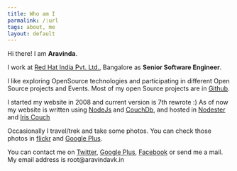 ```yaml
---
title: Who am I
parmalink: /:url
tags: about, me
layout: default
---
```


Hi there! I am **Aravinda**.

I work at [Red Hat India Pvt. Ltd.](http://in.redhat.com/), Bangalore as **Senior Software Engineer**.

I like exploring OpenSource technologies and participating in different Open Source projects and Events. Most of my open Source projects are in [Github](https://github.com/aravindavk).

I started my website in 2008 and current version is 7th rewrote :) As of now my website is written using [NodeJs](http://nodejs.org) and [CouchDb](http://couchdb.apache.org/), and hosted in [Nodester](http://www.nodester.com/) and [Iris Couch](http://www.iriscouch.com/)  

Occasionally I travel/trek and take some photos. You can check those photos in [flickr](http://flickr.com/photos/aravindavk) and [Google Plus](https://plus.google.com/photos/112771262718323928488/albums).

You can contact me on [Twitter](http://twitter.com/aravindavk), [Google Plus](https://plus.google.com/112771262718323928488), [Facebook](http://facebook.com/aravindavk) or send me a mail. My email address is &#114;&#111;&#111;&#116;&#64;&#97;&#114;&#97;&#118;&#105;&#110;&#100;&#97;&#118;&#107;&#46;&#105;&#110;

